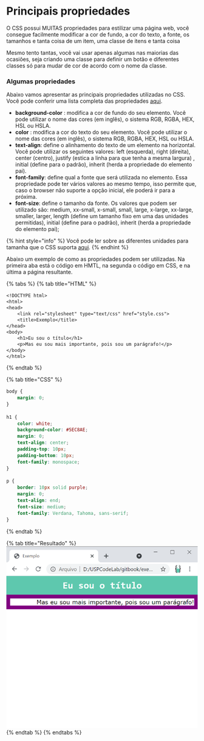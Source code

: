 # Principais propriedades

O CSS possui MUITAS propriedades para estilizar uma página web, você consegue facilmente modificar a cor de fundo, a cor do texto, a fonte, os tamanhos e tanta coisa de um item, uma classe de itens e tanta coisa

Mesmo tento tantas, você vai usar apenas algumas nas maiorias das ocasiões, seja criando uma classe para definir um botão e diferentes classes só para mudar de cor de acordo com o nome da classe.

### Algumas propriedades

Abaixo vamos apresentar as principais propriedades utilizadas no CSS. Você pode conferir uma lista completa das propriedades [aqui](https://www.w3schools.com/cssref/).

* **background-color** : modifica a cor de fundo do seu elemento. Você pode utilizar o nome das cores \(em inglês\), o sistema RGB, RGBA, HEX, HSL ou HSLA.
* **color** : modifica a cor do texto do seu elemento. Você pode utilizar o nome das cores \(em inglês\), o sistema RGB, RGBA, HEX, HSL ou HSLA.
* **text-align**: define o alinhamento do texto de um elemento na horizontal. Você pode utilizar os seguintes valores: left \(esquerda\), right \(direita\), center \(centro\), justify \(estica a linha para que tenha a mesma largura\) , initial \(define para o padrão\), inherit \(herda a propriedade do elemento pai\).
* **font-family**: define qual a fonte que será utilizada no elemento. Essa propriedade pode ter vários valores ao mesmo tempo, isso permite que, caso o browser não suporte a opção inicial, ele poderá ir para a próxima.
* **font-size**: define o tamanho da fonte. Os valores que podem ser utilizado são: medium, xx-small, x-small, small, large, x-large, xx-large, smaller, larger, length \(define um tamanho fixo em uma das unidades permitidas\), initial \(define para o padrão\), inherit \(herda a propriedade do elemento pai\);

{% hint style="info" %}
Você pode ler sobre as diferentes unidades para tamanha que o CSS suporta [aqui](https://www.w3schools.com/cssref/css_units.asp).
{% endhint %}

Abaixo um exemplo de como as propriedades podem ser utilizadas. Na primeira aba está o código em HMTL, na segunda o código em CSS, e na última a página resultante. 

{% tabs %}
{% tab title="HTML" %}
```markup
<!DOCTYPE html>
<html>
<head>
    <link rel="stylesheet" type="text/css" href="style.css">
    <title>Exemplo</title>
</head>
<body>
    <h1>Eu sou o título</h1>
    <p>Mas eu sou mais importante, pois sou um parágrafo!</p>
</body>
</html>
```
{% endtab %}

{% tab title="CSS" %}
```css
body {
    margin: 0;
}

h1 {
    color: white;
    background-color: #5EC8AE;
    margin: 0;
    text-align: center;
    padding-top: 10px;
    padding-bottom: 10px;
    font-family: monospace;
}

p {
    border: 10px solid purple;
    margin: 0;
    text-align: end;
    font-size: medium;
    font-family: Verdana, Tahoma, sans-serif;
}
```
{% endtab %}

{% tab title="Resultado" %}
![](../../.gitbook/assets/image%20%2815%29.png)
{% endtab %}
{% endtabs %}

